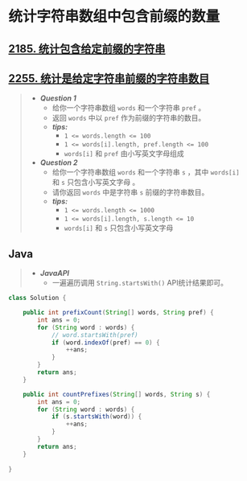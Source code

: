 # 统计字符串数组中包含前缀的数量

## [2185. 统计包含给定前缀的字符串](https://leetcode.cn/problems/counting-words-with-a-given-prefix/)

## [2255. 统计是给定字符串前缀的字符串数目](https://leetcode.cn/problems/count-prefixes-of-a-given-string/)

> - ***Question 1***
>   - 给你一个字符串数组 `words` 和一个字符串 `pref` 。
>   - 返回 `words` 中以 `pref` 作为前缀的字符串的数目。
>   - ***tips:***
>     - `1 <= words.length <= 100`
>     - `1 <= words[i].length, pref.length <= 100`
>     - `words[i]` 和 `pref` 由小写英文字母组成
> - ***Question 2***
>   - 给你一个字符串数组 `words` 和一个字符串 `s` ，其中 `words[i]` 和 `s` 只包含小写英文字母 。
>   - 请你返回 `words` 中是字符串 `s` 前缀的字符串数目。
>   - ***tips:***
>     - `1 <= words.length <= 1000`
>     - `1 <= words[i].length, s.length <= 10`
>     - `words[i]` 和 `s` 只包含小写英文字母

## Java

> - ***JavaAPI***
>   - 一遍遍历调用 `String.startsWith()` API统计结果即可。

```java
class Solution {

    public int prefixCount(String[] words, String pref) {
        int ans = 0;
        for (String word : words) {
            // word.startsWith(pref)
            if (word.indexOf(pref) == 0) {
                ++ans;
            }
        }
        return ans;
    }

    public int countPrefixes(String[] words, String s) {
        int ans = 0;
        for (String word : words) {
            if (s.startsWith(word)) {
                ++ans;
            }
        }
        return ans;
    }
    
}
```
